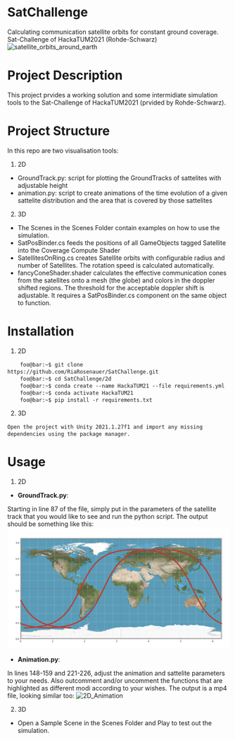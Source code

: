 # SatChallenge
Calculating communication satellite orbits for constant ground coverage. 
Sat-Challenge of HackaTUM2021 (Rohde-Schwarz)
![satellite_orbits_around_earth](images/githubPreview.gif)

# Project Description
This project prvides a working solution and some intermidiate simulation tools to the Sat-Challenge of HackaTUM2021 (prvided by Rohde-Schwarz). 

# Project Structure
In this repo are two visualisation tools:
1. 2D
- GroundTrack.py: script for plotting the GroundTracks of sattelites with adjustable height
- animation.py: script to create animations of the time evolution of a given sattelite distribution and the area that is covered by those sattelites
2. 3D
- The Scenes in the Scenes Folder contain examples on how to use the simulation.
- SatPosBinder.cs feeds the positions of all GameObjects tagged Satellite into the Coverage Compute Shader
- SatellitesOnRing.cs creates Satellite orbits with configurable radius and number of Satellites. The rotation speed is calculated automatically.
- fancyConeShader.shader calculates the effective communication cones from the satellites onto a mesh (the globe) and colors in the doppler shifted regions. The threshold for the acceptable doppler shift is adjustable. It requires a SatPosBinder.cs component on the same object to function.

# Installation
1. 2D
```console
    foo@bar:~$ git clone https://github.com/RiaRosenauer/SatChallenge.git
    foo@bar:~$ cd SatChallenge/2d
    foo@bar:~$ conda create --name HackaTUM21 --file requirements.yml
    foo@bar:~$ conda activate HackaTUM21
    foo@bar:~$ pip install -r requirements.txt   
```

2. 3D 
```
Open the project with Unity 2021.1.27f1 and import any missing dependencies using the package manager.
```

# Usage
1. 2D
- **GroundTrack.py**:

Starting in line 87 of the file, simply put in the parameters of the satellite track that you would like to see and run the python script. The output
should be something like this:
![2D_Groundtrack](images/2DGroundTrack.png)
- **Animation.py**:

In lines 148-159 and 221-226, adjust the animation and sattelite parameters to your needs. Also outcomment and/or uncomment the functions that are highlighted as different modi according to your wishes.
The output is a mp4 file, looking similar too:
![2D_Animation](images/2DAnimation.png)

2. 3D
- Open a Sample Scene in the Scenes Folder and Play to test out the simulation.

